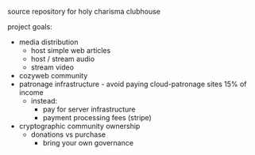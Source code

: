 source repository for holy charisma clubhouse

project goals:

- media distribution
    - host simple web articles
    - host / stream audio
    - stream video
- cozyweb community
- patronage infrastructure - avoid paying cloud-patronage sites 15% of income
    - instead:
        - pay for server infrastructure
        - payment processing fees (stripe)
- cryptographic community ownership 
    - donations vs purchase
        - bring your own governance